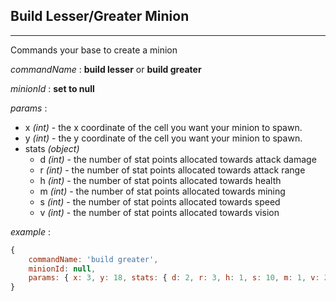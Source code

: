 ﻿## Build Lesser/Greater Minion

***

Commands your base to create a minion

*commandName* : **build lesser** or **build greater**

*minionId* : **set to null**

*params* :

- x *(int)* - the x coordinate of the cell you want your minion to spawn. 
- y *(int)* - the y coordinate of the cell you want your minion to spawn.
- stats *(object)*
    - d *(int)* - the number of stat points allocated towards attack damage
    - r *(int)* - the number of stat points allocated towards attack range
    - h *(int)* - the number of stat points allocated towards health
    - m *(int)* - the number of stat points allocated towards mining
    - s *(int)* - the number of stat points allocated towards speed
    - v *(int)* - the number of stat points allocated towards vision

*example* :
```javascript
{ 
	commandName: 'build greater', 
	minionId: null,
	params: { x: 3, y: 18, stats: { d: 2, r: 3, h: 1, s: 10, m: 1, v: 2 }
}
```